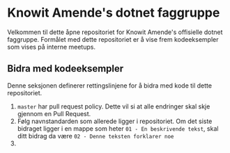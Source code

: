 # Knowit Amende's dotnet faggruppe

Velkommen til dette åpne repositoriet for Knowit Amende's offisielle dotnet faggruppe. Formålet med dette repositoriet er å vise frem kodeeksempler som vises på interne meetups.

## Bidra med kodeeksempler

Denne seksjonen definerer rettingslinjene for å bidra med kode til dette repositoriet.

1. `master` har pull request policy. Dette vil si at alle endringer skal skje gjennom en Pull Request.
2. Følg navnstandarden som allerede ligger i repositoriet. Om det siste bidraget ligger i en mappe som heter
   `01 - En beskrivende tekst`, skal ditt bidrag da være `02 - Denne teksten forklarer noe`
3.
